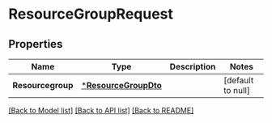 # ResourceGroupRequest

## Properties
Name | Type | Description | Notes
------------ | ------------- | ------------- | -------------
**Resourcegroup** | [***ResourceGroupDto**](ResourceGroupDTO.md) |  | [default to null]

[[Back to Model list]](../README.md#documentation-for-models) [[Back to API list]](../README.md#documentation-for-api-endpoints) [[Back to README]](../README.md)

